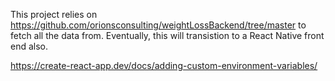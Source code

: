 This project relies on https://github.com/orionsconsulting/weightLossBackend/tree/master to fetch all the data from. 
Eventually, this will transistion to a React Native front end also. 

https://create-react-app.dev/docs/adding-custom-environment-variables/
